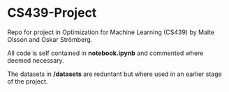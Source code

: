 # CS439-Project
Repo for project in Optimization for Machine Learning (CS439) by Malte Olsson and Oskar Strömberg. 

All code is self contained in **notebook.ipynb** and commented where deemed necessary.

The datasets in **/datasets** are reduntant but where used in an earlier stage of the project.


